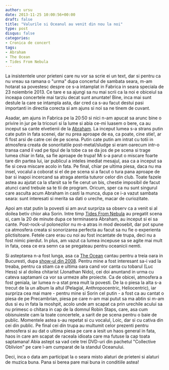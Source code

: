 ```yaml
---
author: ursu
date: 2013-11-25 10:00:56+00:00
draft: false
title: "Valurile si Oceanul au venit din nou la noi"
type: post
disqus: false
categories:
- Cronica de concert
tags:
- Abraham
- The Ocean
- Tides From Nebula
---
```

La insistentele unor prieteni care nu vor sa scrie ei un text, dar si pentru ca nu vreau sa ramana o "urma" dupa concertul de sambata seara, m-am hotarat sa povestesc despre ce s-a intamplat in Fabrica in seara speciala de 23 noiembrie 2013. Ce tare e sa ajungi sa nu mai scrii ca la noi e obiceiul sa inceapa concertele mai tarziu decat sunt anuntate! Bine, inca mai sunt destule la care se intampla asta, dar cred ca s-au facut destui pasi importanti in directia corecta si am ajuns si noi sa ne tinem de cuvant.

Asadar, am ajuns in Fabrica pe la 20:50 si nici n-am apucat sa arunc bine o privire in jur pe la tricouri si la lume si abia ce-mi luasem o bere, ca au inceput sa cante elvetienii de la [Abraham](http://abrahamband.bandcamp.com). La inceput lumea s-a strans putin cate putin in fata scenei, dar nu prea aproape de ea, ca poate, cine stie!, ar fi fost arsi de catre cei de pe scena. Putin cate putin am intrat cu totii in atmosfera creata de sonoritatile post-metal/sludge si eram oarecum intr-o transa cand il vad pe tipul de la tobe ca se da jos de pe scena si trage lumea chiar in fata, sa fie aproape de trupa! Mi s-a parut o miscare foarte tare din partea lui, iar publicul a inteles imediat mesajul, asa ca a inceput sa fie si ceva miscare acolo in fata. Pe final, chiar pe ultima piesa, daca nu ma insel, vocalul a coborat si el de pe scena si a facut o tura pana aproape de bar si inapoi incercand sa atraga atentia tuturor celor din club. Toate fazele astea au ajutat ca la sfarsit sa le fie cerut un bis, chestie imposibil de facut atunci cand trebuie sa te tii de program. Oricum, sper ca nu sunt singurul care asculta acum Abraham in casti la munca, dupa ce i-a vazut sambata seara: sunt interesati si merita sa dati o ureche, macar de curiozitate.

Apoi am stat putin la povesti si am avut surpriza sa observ ca a venit si al doilea betiv chior aka Sorin. Intre timp [Tides From Nebula](https://www.facebook.com/tidesfromnebulaofficial) au pregatit scena si, cam la 20 de minute dupa ce terminasera Abraham, au inceput si ei sa cante. Post-rock-ul polonezilor nu m-a atras in mod deosebit, dar pot spune ca atmosfera creata si sonorizarea perfecta au facut sa nu fie o experienta plictisitoare. Fetele care erau cu noi au fost incantate de trupa, deci nu a fost nimic pierdut. In plus, am vazut ca lumea incepuse sa se agite mai mult in fata, ceea ce era semn ca se pregateau pentru oceanicii nemti.

Si asteptarea n-a fost lunga, asa ca [The Ocean](/tags/the-ocean) cantau pentru a treia oara in Bucuresti, dupa [show-ul din 2008](/2013-04-30-cult-of-the-ocean/). Pentru mine a fost interesant sa-i vad la treaba, pentru ca stiam ca e ultima oara cand vor canta cu tobarul (Luc Hess) si al doilea chitarist (Jonathan Nido), cei doi anuntand in urma cu cateva saptamani ca vor sa urmeze alte proiecte. Ca de obicei, atmosfera a fost geniala, iar lumea n-a stat prea mult la povesti. De la o piesa la alta s-a trecut de la un album la altul (Pelagial, Anthropocentric, Heliocentric), iar surpriza cea mai mare - pentru mine si Sorin cel putin - a fost ca au cantat o piesa de pe Precambrian, piesa pe care n-am mai putut sa ma abtin si m-am dus si eu in fata la moshpit, acolo unde am scapat ca prin urechile acului sa nu primesc o chitara in cap de la domnul Robin Staps, care, asa cum obisnuieste cam la toate concertele, a sarit de pe scena pentru o baie de public. Momentele astea s-au repetat si cu vocalul, Loic, dar si cu cativa din cei din public. Pe final cei din trupa au multumit celor prezenti pentru atmosfera si au dat o ultima piesa pe care a iesit un haos general in fata, haos in care am scapat de raceala idioata care ma futuse la cap toata saptamana! Abia astept sa vad cele trei DVD-uri din pachetul "Collective Oblivion" pe care l-am cumparat de la standul Oceanului.

Deci, inca o data am participat la o seara misto alaturi de prieteni si alaturi de muzica buna. Pana si berea pare mai buna in conditiile astea!
